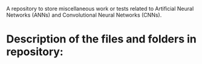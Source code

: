 A repository to store miscellaneous work or tests related to Artificial Neural Networks (ANNs) and Convolutional Neural Networks (CNNs).

# Description of the files and folders in repository: